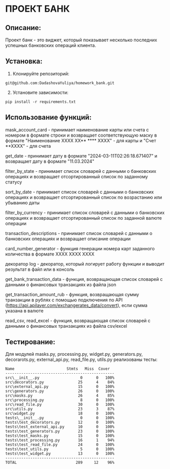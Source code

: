# ПРОЕКТ БАНК

## Описание:

Проект банк - это виджет, который показывает несколько последних успешных банковских операций клиента.

## Установка:

1. Клонируйте репозиторий:
```
git@github.com:DadashovaYuliya/homework_bank.git
```
2. Установите зависимости:
```
pip install -r requirements.txt
```
## Использование функций:

mask_account_card - принимает наименование карты или счета с номером в формате строки 
и возвращает соответствующую маску в формате "Наименование ХХХХ ХХ** **** ХХХХ" - для карты
и "Счет **ХХХХ" - для счета

get_date - принимает дату в формате "2024-03-11T02:26:18.671407" и возвращает дату в формате "11.03.2024"

filter_by_state - принимает список словарей с данными о банковских операциях 
и возвращает отсортированный список по заданному статусу

sort_by_date - принимает список словарей с данными о банковских операциях 
и возвращает отсортированный список по возрастанию или убыванию даты

filter_by_currency - принимает список словарей с данными о банковских операциях 
и возвращает отсортированный список по заданной валюте операции

transaction_descriptions - принимает список словарей с данными о банковских операциях 
и возвращает описание операции

card_number_generator - функция генерации номера карт заданного количества в формате 
ХХХХ ХХХХ ХХХХ

декоратор log - декоратор, который логирует работу функции и выводит результат в файл или в консоль

get_bank_transaction_data - функция, возвращающая список словарей с данными о финансовых транзакциях из файла json

get_transaction_amount_rub - функция, возвращающая сумму транзакции в рублях с помощью подключения по API 
(https://api.apilayer.com/exchangerates_data/convert), если сумма указана в валюте

read_csv, read_excel - функция, возвращающая список словарей с данными о финансовых транзакциях из файла csv/excel

## Тестирование:
Для модулей masks.py, processing.py, widget.py, generators.py, decorarots.py, external_api.py,
read_file.py, utils.py реализованы тесты:
```
Name                       Stmts   Miss  Cover
------------------------------------------------
src\__init__.py                  0      0   100%
src\decorators.py               25      4    84%
src\external_api.py             15      0   100%
src\generators.py               26      0   100%
src\masks.py                    26      4    85%
src\processing.py                8      0   100%
src\read_file.py                30      0   100%
src\utils.py                    23      3    87%
src\widget.py                   18      0   100%
tests\__init__.py                0      0   100%
tests\test_decorators.py        12      0   100%
tests\test_external_api.py      10      0   100%
tests\test_generators.py        23      0   100%
tests\test_masks.py             15      0   100%
tests\test_processing.py        16      1    94%
tests\test_read_file.py         24      0   100%
tests\test_utils.py              5      0   100%
tests\test_widget.py            13      0   100%
------------------------------------------------
TOTAL                          289     12    96%



```
